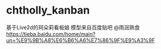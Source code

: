 # chtholly_kanban
基于Live2d的珂朵莉看板娘
模型来自百度贴吧 @雨润熟食
https://tieba.baidu.com/home/main?un=%E9%9B%A8%E6%B6%A6%E7%86%9F%E9%A3%9F
